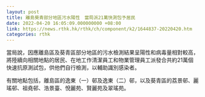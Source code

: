 ```yaml
---
layout: post
title: 離島葵青部分地區污水陽性　當局派21萬快測包予居民
date: 2022-04-20 16:05:09.000000000 +08:00
link: https://news.rthk.hk/rthk/ch/component/k2/1644837-20220420.htm
categories: rthk
---
```


當局說，因應離島區及葵青區部分地區的污水檢測結果呈陽性和病毒量相對較高，將陸續向相關地點的居民、在地工作清潔員工和物業管理員工派發合共約21萬個快速抗原測試包，供他們自行檢測，以輔助識別感染者。

有關地點包括，離島區的逸東（一）邨及逸東（二）邨，以及葵青區的荔景邨、麗瑤邨、祖堯邨、浩景臺、悅麗苑、賢麗苑及翠瑤苑。
